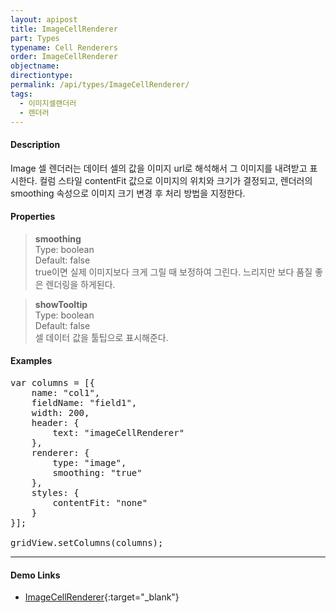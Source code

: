 ```yaml
---
layout: apipost
title: ImageCellRenderer
part: Types
typename: Cell Renderers
order: ImageCellRenderer
objectname: 
directiontype: 
permalink: /api/types/ImageCellRenderer/
tags:
  - 이미지셀랜더러
  - 렌더러
---
```



#### Description

 Image 셀 렌더러는 데이터 셀의 값을 이미지 url로 해석해서 그 이미지를 내려받고 표시한다. 컬럼 스타일 contentFit 값으로 이미지의 위치와 크기가 결정되고, 렌더러의 smoothing 속성으로 이미지 크기 변경 후 처리 방법을 지정한다.

#### Properties

> **smoothing**  
> Type: boolean  
> Default: false  
> true이면 실제 이미지보다 크게 그릴 때 보정하여 그린다. 느리지만 보다 품질 좋은 렌더링을 하게된다.  

> **showTooltip**  
> Type: boolean  
> Default: false  
> 셀 데이터 값을 툴팁으로 표시해준다.   

#### Examples 

<pre class="prettyprint">
var columns = [{
    name: "col1",
    fieldName: "field1",
    width: 200,
    header: {
        text: "imageCellRenderer"
    },
    renderer: {
        type: "image",
        smoothing: "true"
    },
    styles: {
        contentFit: "none"
    }
}];

gridView.setColumns(columns);
</pre>

---

#### Demo Links

* [ImageCellRenderer](http://demo.realgrid.com/Demo/ImageCellRenderer){:target="_blank"}